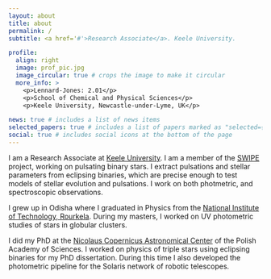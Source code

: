 ```yaml
---
layout: about
title: about
permalink: /
subtitle: <a href='#'>Research Associate</a>. Keele University. 

profile:
  align: right
  image: prof_pic.jpg
  image_circular: true # crops the image to make it circular
  more_info: >
    <p>Lennard-Jones: 2.01</p>
    <p>School of Chemical and Physical Sciences</p>
    <p>Keele University, Newcastle-under-Lyme, UK</p>

news: true # includes a list of news items
selected_papers: true # includes a list of papers marked as "selected={true}"
social: true # includes social icons at the bottom of the page
---
```


I am a Research Associate at [Keele University](https://www.keele.ac.uk/scps/physicsandastrophysics/ourpeople/). I am a member of the [SWIPE](https://www.astro.keele.ac.uk/jkt/swipe/) project, working on pulsating binary stars. I extract pulsations and stellar parameters from eclipsing binaries, which are precise enough to test models of stellar evolution and pulsations. I work on both photmetric, and spectroscopic observations.   

I grew up in Odisha where I graduated  in Physics from the [National Institute of Technology, Rourkela](https://www.nitrkl.ac.in/). During my masters, I worked on UV photometric studies of stars in globular clusters.

I did my PhD at the [Nicolaus Copernicus Astronomical Center](https://www.camk.edu.pl/en/) of the Polish Academy of Sciences. I worked on physics of triple stars using eclipsing binaries for my PhD dissertation. During this time I also developed the photometric pipeline for the Solaris network of robotic telescopes. 


